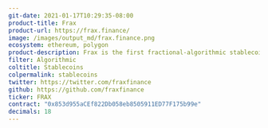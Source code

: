 ```yaml
---
git-date: 2021-01-17T10:29:35-08:00
product-title: Frax
product-url: https://frax.finance/
image: /images/output_md/frax.finance.png
ecosystem: ethereum, polygon
product-description: Frax is the first fractional-algorithmic stablecoin protocol. [Interview with Sam Kazemian, founder of Frax Finance](/frax)
filter: Algorithmic
coltitle: Stablecoins
colpermalink: stablecoins
twitter: https://twitter.com/fraxfinance
github: https://github.com/fraxfinance
ticker: FRAX
contract: "0x853d955aCEf822Db058eb8505911ED77F175b99e"
decimals: 18
---
```

